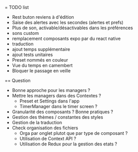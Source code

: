 = TODO list

* Rest buton reviens à d'édition
* Saise des alertes avec les secondes (alertes et prefs)
* Plus de son, activable/désactivables dans les préférences
* sons custom
* remplacement composants expo par du react native
* traduction
* ajout temps supplémentaire
* ajout tests unitaires
* Preset nommés en couleur
* Vue du temps en camembert
* Bloquer le passage en veille


== Question

* Bonne approche pour les managers ?
* Mettre les managers dans des Contextes ?
  * Preset et Settings dans l'app
  * TimerManager dans le timer screen ?
* Granularité des composants ? Bonne pratiques ?
* Gestion des thèmes / constantes des styles
* Gestion de la traduction
* Check organisation des fichiers
  * Orga par onglet plutot que par type de composant ?
  * Utilisation de Context API ?
  * Utilisation de Redux pour la gestion des etats ?